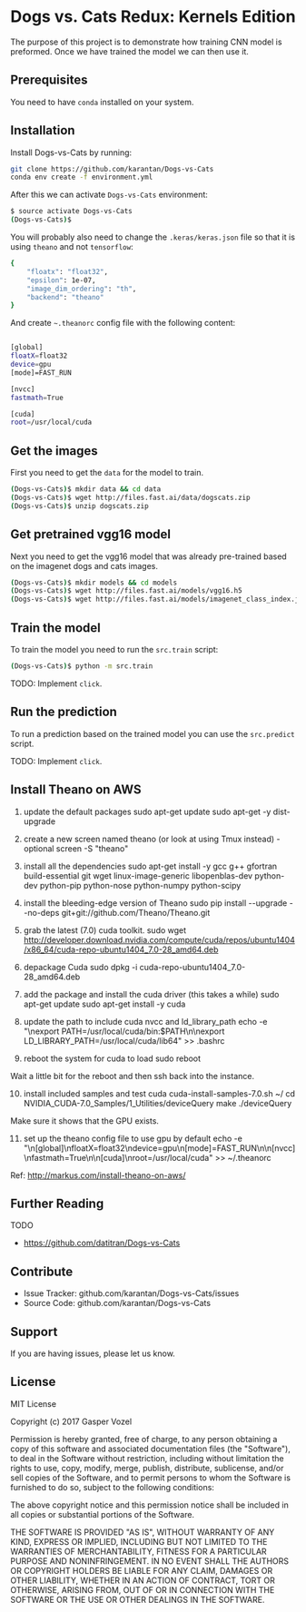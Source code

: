 
Dogs vs. Cats Redux: Kernels Edition
====================================

The purpose of this project is to demonstrate how training CNN model is
preformed. Once we have trained the model we can then use it.


Prerequisites
-------------

You need to have ``conda`` installed on your system.


Installation
------------

Install Dogs-vs-Cats by running:

```bash
git clone https://github.com/karantan/Dogs-vs-Cats
conda env create -f environment.yml
```

After this we can activate ``Dogs-vs-Cats`` environment:

```bash
$ source activate Dogs-vs-Cats
(Dogs-vs-Cats)$ 
```

You will probably also need to change the ``.keras/keras.json`` file so that
it is using ``theano`` and not ``tensorflow``:

```bash
{
    "floatx": "float32",
    "epsilon": 1e-07,
    "image_dim_ordering": "th",
    "backend": "theano"
}
```

And create ``~.theanorc`` config file with the following content:

```bash

[global]
floatX=float32
device=gpu
[mode]=FAST_RUN

[nvcc]
fastmath=True

[cuda]
root=/usr/local/cuda
```



Get the images
--------------

First you need to get the ``data`` for the model to train.

```bash
(Dogs-vs-Cats)$ mkdir data && cd data
(Dogs-vs-Cats)$ wget http://files.fast.ai/data/dogscats.zip
(Dogs-vs-Cats)$ unzip dogscats.zip
```

Get pretrained vgg16 model
--------------------------

Next you need to get the vgg16 model that was already pre-trained based on the
imagenet dogs and cats images.

```bash
(Dogs-vs-Cats)$ mkdir models && cd models
(Dogs-vs-Cats)$ wget http://files.fast.ai/models/vgg16.h5
(Dogs-vs-Cats)$ wget http://files.fast.ai/models/imagenet_class_index.json
```


Train the model
---------------

To train the model you need to run the ``src.train`` script:


```bash
(Dogs-vs-Cats)$ python -m src.train
```

TODO: Implement ``click``.


Run the prediction
------------------

To run a prediction based on the trained model you can use the ``src.predict``
script.

TODO: Implement ``click``.


Install Theano on AWS
---------------------

1) update the default packages
sudo apt-get update
sudo apt-get -y dist-upgrade

2) create a new screen named theano (or look at using Tmux instead) - optional
screen -S "theano"

3) install all the dependencies
sudo apt-get install -y gcc g++ gfortran build-essential git wget linux-image-generic libopenblas-dev python-dev python-pip python-nose python-numpy python-scipy

4) install the bleeding-edge version of Theano
sudo pip install --upgrade --no-deps git+git://github.com/Theano/Theano.git

5) grab the latest (7.0) cuda toolkit.
sudo wget http://developer.download.nvidia.com/compute/cuda/repos/ubuntu1404/x86_64/cuda-repo-ubuntu1404_7.0-28_amd64.deb

6) depackage Cuda
sudo dpkg -i cuda-repo-ubuntu1404_7.0-28_amd64.deb

7) add the package and install the cuda driver (this takes a while)
sudo apt-get update
sudo apt-get install -y cuda

8) update the path to include cuda nvcc and ld_library_path
echo -e "\nexport PATH=/usr/local/cuda/bin:$PATH\n\nexport LD_LIBRARY_PATH=/usr/local/cuda/lib64" >> .bashrc

9) reboot the system for cuda to load
sudo reboot

Wait a little bit for the reboot and then ssh back into the instance.

10) install included samples and test cuda
cuda-install-samples-7.0.sh ~/
cd NVIDIA\_CUDA-7.0\_Samples/1\_Utilities/deviceQuery
make
./deviceQuery

Make sure it shows that the GPU exists.

11) set up the theano config file to use gpu by default
echo -e "\n[global]\nfloatX=float32\ndevice=gpu\n[mode]=FAST_RUN\n\n[nvcc]\nfastmath=True\n\n[cuda]\nroot=/usr/local/cuda" >> ~/.theanorc


Ref: http://markus.com/install-theano-on-aws/


Further Reading
---------------

TODO

- https://github.com/datitran/Dogs-vs-Cats


Contribute
----------

- Issue Tracker: github.com/karantan/Dogs-vs-Cats/issues
- Source Code: github.com/karantan/Dogs-vs-Cats

Support
-------

If you are having issues, please let us know.

License
-------

MIT License

Copyright (c) 2017 Gasper Vozel

Permission is hereby granted, free of charge, to any person obtaining a copy
of this software and associated documentation files (the "Software"), to deal
in the Software without restriction, including without limitation the rights
to use, copy, modify, merge, publish, distribute, sublicense, and/or sell
copies of the Software, and to permit persons to whom the Software is
furnished to do so, subject to the following conditions:

The above copyright notice and this permission notice shall be included in all
copies or substantial portions of the Software.

THE SOFTWARE IS PROVIDED "AS IS", WITHOUT WARRANTY OF ANY KIND, EXPRESS OR
IMPLIED, INCLUDING BUT NOT LIMITED TO THE WARRANTIES OF MERCHANTABILITY,
FITNESS FOR A PARTICULAR PURPOSE AND NONINFRINGEMENT. IN NO EVENT SHALL THE
AUTHORS OR COPYRIGHT HOLDERS BE LIABLE FOR ANY CLAIM, DAMAGES OR OTHER
LIABILITY, WHETHER IN AN ACTION OF CONTRACT, TORT OR OTHERWISE, ARISING FROM,
OUT OF OR IN CONNECTION WITH THE SOFTWARE OR THE USE OR OTHER DEALINGS IN THE
SOFTWARE.
